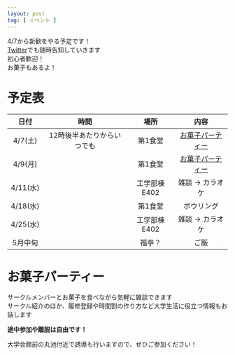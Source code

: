 ```yaml
---
layout: post
tag: [ イベント ]
---
```


4/7から新歓をやる予定です！  
[Twitter](https://twitter.com/prog_g)でも随時告知していきます  
初心者歓迎！  
お菓子もあるよ！

# 予定表

| 日付 | 時間 | 場所 | 内容 |
|:-:|:-:|:-:|:-:|
| 4/7(土) | 12時後半あたりからいつでも | 第1食堂 | [お菓子パーティー](#お菓子パーティー) |
| 4/9(月) || 第1食堂 | [お菓子パーティー](#お菓子パーティー) |
| 4/11(水) || 工学部棟E402 | 雑談 → カラオケ |
| 4/18(水) || 第1食堂 | ボウリング |
| 4/25(水) || 工学部棟E402 | 雑談 → カラオケ |
| 5月中旬 || 福亭？ | ご飯 |


# お菓子パーティー
サークルメンバーとお菓子を食べながら気軽に雑談できます  
サークル紹介のほか、履修登録や時間割の作り方など大学生活に役立つ情報もお話します

**途中参加や離脱は自由です！**

大学会館前の丸池付近で誘導も行いますので、ぜひご参加ください！
